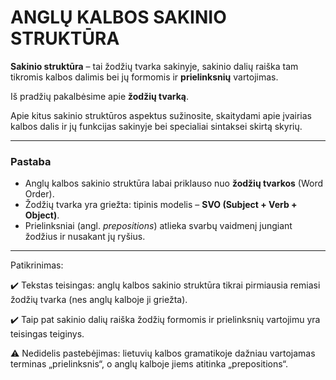# ANGLŲ KALBOS SAKINIO STRUKTŪRA

**Sakinio struktūra** – tai žodžių tvarka sakinyje, sakinio dalių raiška tam tikromis kalbos dalimis bei jų formomis ir **prielinksnių** vartojimas.  

Iš pradžių pakalbėsime apie **žodžių tvarką**.  

Apie kitus sakinio struktūros aspektus sužinosite, skaitydami apie įvairias kalbos dalis ir jų funkcijas sakinyje bei specialiai sintaksei skirtą skyrių.

---

### Pastaba
- Anglų kalbos sakinio struktūra labai priklauso nuo **žodžių tvarkos** (Word Order).  
- Žodžių tvarka yra griežta: tipinis modelis – **SVO (Subject + Verb + Object)**.  
- Prielinksniai (angl. *prepositions*) atlieka svarbų vaidmenį jungiant žodžius ir nusakant jų ryšius.

---

Patikrinimas:

✔️ Tekstas teisingas: anglų kalbos sakinio struktūra tikrai pirmiausia remiasi žodžių tvarka (nes anglų kalboje ji griežta).

✔️ Taip pat sakinio dalių raiška žodžių formomis ir prielinksnių vartojimu yra teisingas teiginys.

⚠️ Nedidelis pastebėjimas: lietuvių kalbos gramatikoje dažniau vartojamas terminas „prielinksnis“, o anglų kalboje jiems atitinka „prepositions“.

